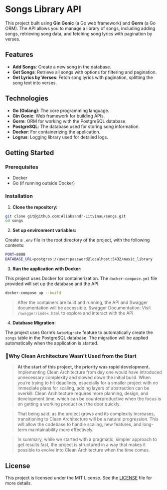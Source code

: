
# Songs Library API

This project built using **Gin Gonic** (a Go web framework) and **Gorm** (a Go ORM). The API allows you to manage a library of songs, including adding songs, retrieving song data, and fetching song lyrics with pagination by verses.

## Features

- **Add Songs**: Create a new song in the database.
- **Get Songs**: Retrieve all songs with options for filtering and pagination.
- **Get Lyrics by Verses**: Fetch song lyrics with pagination, splitting the song text into verses.

## Technologies

- **Go (Golang)**: The core programming language.
- **Gin Gonic**: Web framework for building APIs.
- **Gorm**: ORM for working with the PostgreSQL database.
- **PostgreSQL**: The database used for storing song information.
- **Docker**: For containerizing the application.
- **Logrus**: Logging library used for detailed logs.

## Getting Started

### Prerequisites

- Docker
- Go (if running outside Docker)

### Installation

1. **Clone the repository:**

```bash
git clone git@github.com:Aliaksandr-Litvinau/songs.git
cd songs
```

2. **Set up environment variables:**

Create a `.env` file in the root directory of the project, with the following contents:

```bash
PORT=8080
DATABASE_URL=postgres://user:password@localhost:5432/music_library
```

3. **Run the application with Docker:**

This project uses Docker for containerization. The `docker-compose.yml` file provided will set up the database and the API.

```bash
docker-compose up --build
```

> After the containers are built and running, the API and Swagger documentation will be accessible.
Swagger Documentation:
Visit ```/swagger/index.html``` to explore and interact with the API.

4. **Database Migration:**

The project uses Gorm’s `AutoMigrate` feature to automatically create the `songs` table in the PostgreSQL database. The migration will be applied automatically when the application is started.

### 🚨Why Clean Architecture Wasn't Used from the Start
> **At the start of this project, the priority was rapid development.** Implementing Clean Architecture from day one would have introduced unnecessary complexity and slowed down the initial build. When you’re trying to hit deadlines, especially for a smaller project with no immediate plans for scaling, adding layers of abstraction can be overkill. Clean Architecture requires more planning, design, and development time, which can be counterproductive when the focus is on getting a working product out the door quickly.

> That being said, as the project grows and its complexity increases, transitioning to Clean Architecture will be a natural progression. This will allow the codebase to handle scaling, new features, and long-term maintainability more effectively.

> In summary, while we started with a pragmatic, simpler approach to get results fast, the project is structured in a way that makes it possible to evolve into Clean Architecture when the time comes.

## License

This project is licensed under the MIT License. See the [LICENSE](LICENSE) file for more details.
